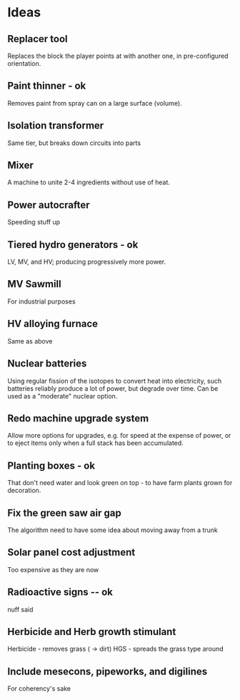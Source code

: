 # Ideas

## Replacer tool

Replaces the block the player points at with another one, in pre-configured orientation.

## Paint thinner - ok

Removes paint from spray can on a large surface (volume).

## Isolation transformer

Same tier, but breaks down circuits into parts

## Mixer

A machine to unite 2-4 ingredients without use of heat.

## Power autocrafter

Speeding stuff up

## Tiered hydro generators - ok

LV, MV, and HV; producing progressively more power.

## MV Sawmill

For industrial purposes

## HV alloying furnace

Same as above

## Nuclear batteries

Using regular fission of the isotopes to convert heat into electricity, such batteries reliably produce a lot of power, but degrade over time. Can be used as a "moderate" nuclear option.

## Redo machine upgrade system

Allow more options for upgrades, e.g. for speed at the expense of power, or to eject items only when a full stack has been accumulated.

## Planting boxes - ok

That don't need water and look green on top - to have farm plants grown for decoration.

## Fix the green saw air gap

The algorithm need to have some idea about moving away from a trunk

## Solar panel cost adjustment

Too expensive as they are now

## Radioactive signs -- ok

nuff said

## Herbicide and Herb growth stimulant

Herbicide - removes grass ( -> dirt)
HGS - spreads the grass type around

## Include mesecons, pipeworks, and digilines

For coherency's sake